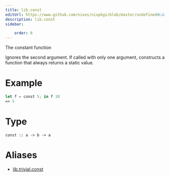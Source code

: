```yaml
---
title: lib.const
editUrl: https://www.github.com/nixos/nixpkgs/blob/master/undefined#L42C5
description: lib.const
sidebar:

    order: 8
---
```


The constant function

Ignores the second argument. If called with only one argument,
constructs a function that always returns a static value.

# Example

```nix
let f = const 5; in f 10
=> 5
```

# Type

```
const :: a -> b -> a
```


# Aliases

- [lib.trivial.const](/nix-doc-comments/reference/lib/trivial/lib-trivial-const)


